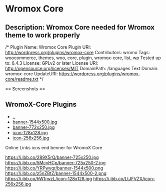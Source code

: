 # Wromox Core

## Description: Wromox Core needed for Wromox theme to work properly

/*
Plugin Name: Wromox Core
Plugin URI:  <http://wordpress.org/plugins/wromox-core>
Contributors: wromo
Tags: woocommerce, themes, woo, core, plugin, wromox-core, list, wp
Tested up to: 6.4.3
License: GPLv2 or later
License URI: http://opensource.org/licenses/MIT
DomainPath: /languages
Text Domain: wromox-core
UpdateURI: https://wordpress.org/plugins/wromox-core/readme.txt
*/

== Screenshots ==

 <h2> WromoX-Core  Plugins</h2>
 <ul>
  <li><a href="../">..</a></li>
  <li><a href="banner-1544x500.jpg">banner-1544x500.jpg</a></li>
  <li><a href="banner-772x250.jpg">banner-772x250.jpg</a></li>
  <li><a href="icon-128x128.jpg">icon-128x128.jpg</a></li>
  <li><a href="icon-256x256.jpg">icon-256x256.jpg</a></li>
 </ul>

 Online Links icos end benner for WromoX Core

<https://i.ibb.co/289X5rQ/banner-725x250.jpg>
<https://i.ibb.co/5McyHCp/banner-725x250-2.jpg>
<https://i.ibb.co/YRPwyqr/banner-1544x500.png>
<https://i.ibb.co/z5nZBtZ/banner-1544x500-2.png>
<https://i.ibb.co/hW1rwzL/icon-128x128.jpg>
<https://i.ibb.co/LtJFVZX/icon-256x256.jpg>
